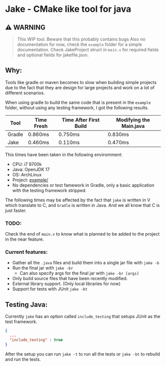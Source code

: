 # Jake - CMake like tool for java

## :warning: WARNING

> This WIP tool. Beware that this probably contains bugs
> Also no documentation for now, check the `example` folder for a simple documentation.
> Check JakeProject struct in `main.v` for required fields and optional fields for jakefile.json.

## Why:

Tools like gradle or maven becomes to slow when building simple projects due to the fact that they are design for large projects and work on a lot of different scenarios.

When using gradle to build the same code that is present in the `example` folder, without using any testing framework, I got the following results.

| Tool   | Time Fresh | Time After First Build | Modifying the Main.java |
| ------ | ---------- | ---------------------- | ---------------------- |
| Gradle | 0.860ms    | 0.750ms                | 0.830ms                |
| Jake   | 0.460ms    | 0.110ms                | 0.470ms                |

This times have been taken in the following enviromment:
- CPU: i7 9700k
- Java: OpenJDK 17
- OS: ArchLinux
- Project: [example/]()
- No dependencies or test famework in Gradle, only a basic application with the testing framework stripped.

The following times may be affected by the fact that `jake` is written in V which translate to C, and `Gradle` is written in Java. And we all know that C is just faster.

### TODO:

Check the end of `main.v` to know what is planned to be added to the project in the near feature.

### Current features:

- Gather all the `.java` files and build them into a single jar file with `jake -b`
- Run the final jar with `jake -br`
  - Can also specify args for the final jar with `jake -br [args]`
- Only build source files that have been recently modified.
- External library support. (Only local libraries for now)
- Support for tests with JUnit `jake -bt`

## Testing Java:

Currently `jake` has an option called `include_testing` that setups JUnit as the test framework.

```json
{
  ...
  "include_testing" : true
}
```

After the setup you can run `jake -t` to run all the tests or `jake -bt` to rebuild and run the tests.